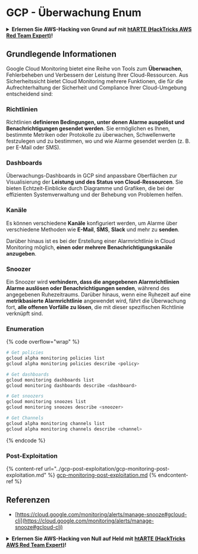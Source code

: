 # GCP - Überwachung Enum

<details>

<summary><strong>Erlernen Sie AWS-Hacking von Grund auf mit</strong> <a href="https://training.hacktricks.xyz/courses/arte"><strong>htARTE (HackTricks AWS Red Team Expert)</strong></a><strong>!</strong></summary>

Andere Möglichkeiten, HackTricks zu unterstützen:

* Wenn Sie Ihr **Unternehmen in HackTricks beworben sehen möchten** oder **HackTricks im PDF-Format herunterladen möchten**, überprüfen Sie die [**ABONNEMENTPLÄNE**](https://github.com/sponsors/carlospolop)!
* Holen Sie sich das [**offizielle PEASS & HackTricks-Merch**](https://peass.creator-spring.com)
* Entdecken Sie [**The PEASS Family**](https://opensea.io/collection/the-peass-family), unsere Sammlung exklusiver [**NFTs**](https://opensea.io/collection/the-peass-family)
* **Treten Sie der** 💬 [**Discord-Gruppe**](https://discord.gg/hRep4RUj7f) oder der [**Telegram-Gruppe**](https://t.me/peass) bei oder **folgen** Sie mir auf **Twitter** 🐦 [**@carlospolopm**](https://twitter.com/carlospolopm)**.**
* **Teilen Sie Ihre Hacking-Tricks, indem Sie PRs an die** [**HackTricks**](https://github.com/carlospolop/hacktricks) und [**HackTricks Cloud**](https://github.com/carlospolop/hacktricks-cloud) github Repositories einreichen.

</details>

## Grundlegende Informationen

Google Cloud Monitoring bietet eine Reihe von Tools zum **Überwachen**, Fehlerbeheben und Verbessern der Leistung Ihrer Cloud-Ressourcen. Aus Sicherheitssicht bietet Cloud Monitoring mehrere Funktionen, die für die Aufrechterhaltung der Sicherheit und Compliance Ihrer Cloud-Umgebung entscheidend sind:

### Richtlinien

Richtlinien **definieren Bedingungen, unter denen Alarme ausgelöst und Benachrichtigungen gesendet werden**. Sie ermöglichen es Ihnen, bestimmte Metriken oder Protokolle zu überwachen, Schwellenwerte festzulegen und zu bestimmen, wo und wie Alarme gesendet werden (z. B. per E-Mail oder SMS).

### Dashboards

Überwachungs-Dashboards in GCP sind anpassbare Oberflächen zur Visualisierung der **Leistung und des Status von Cloud-Ressourcen**. Sie bieten Echtzeit-Einblicke durch Diagramme und Grafiken, die bei der effizienten Systemverwaltung und der Behebung von Problemen helfen.

### Kanäle

Es können verschiedene **Kanäle** konfiguriert werden, um Alarme über verschiedene Methoden wie **E-Mail**, **SMS**, **Slack** und mehr zu **senden**.

Darüber hinaus ist es bei der Erstellung einer Alarmrichtlinie in Cloud Monitoring möglich, **einen oder mehrere Benachrichtigungskanäle anzugeben**.

### Snoozer

Ein Snoozer wird **verhindern, dass die angegebenen Alarmrichtlinien Alarme auslösen oder Benachrichtigungen senden**, während des angegebenen Ruhezeitraums. Darüber hinaus, wenn eine Ruhezeit auf eine **metrikbasierte Alarmrichtlinie** angewendet wird, fährt die Überwachung fort, **alle offenen Vorfälle zu lösen**, die mit dieser spezifischen Richtlinie verknüpft sind.

### Enumeration

{% code overflow="wrap" %}
```bash
# Get policies
gcloud alpha monitoring policies list
gcloud alpha monitoring policies describe <policy>

# Get dashboards
gcloud monitoring dashboards list
gcloud monitoring dashboards describe <dashboard>

# Get snoozers
gcloud monitoring snoozes list
gcloud monitoring snoozes describe <snoozer>

# Get Channels
gcloud alpha monitoring channels list
gcloud alpha monitoring channels describe <channel>
```
{% endcode %}

### Post-Exploitation

{% content-ref url="../gcp-post-exploitation/gcp-monitoring-post-exploitation.md" %}
[gcp-monitoring-post-exploitation.md](../gcp-post-exploitation/gcp-monitoring-post-exploitation.md)
{% endcontent-ref %}

## Referenzen

* [https://cloud.google.com/monitoring/alerts/manage-snooze#gcloud-cli](https://cloud.google.com/monitoring/alerts/manage-snooze#gcloud-cli)

<details>

<summary><strong>Erlernen Sie AWS-Hacking von Null auf Held mit</strong> <a href="https://training.hacktricks.xyz/courses/arte"><strong>htARTE (HackTricks AWS Red Team Expert)</strong></a><strong>!</strong></summary>

Andere Möglichkeiten, HackTricks zu unterstützen:

* Wenn Sie Ihr **Unternehmen in HackTricks beworben sehen möchten** oder **HackTricks im PDF-Format herunterladen möchten**, überprüfen Sie die [**ABONNEMENTPLÄNE**](https://github.com/sponsors/carlospolop)!
* Holen Sie sich das [**offizielle PEASS & HackTricks-Merch**](https://peass.creator-spring.com)
* Entdecken Sie [**The PEASS Family**](https://opensea.io/collection/the-peass-family), unsere Sammlung exklusiver [**NFTs**](https://opensea.io/collection/the-peass-family)
* **Treten Sie der** 💬 [**Discord-Gruppe**](https://discord.gg/hRep4RUj7f) oder der [**Telegram-Gruppe**](https://t.me/peass) bei oder **folgen** Sie mir auf **Twitter** 🐦 [**@carlospolopm**](https://twitter.com/carlospolopm)**.**
* **Teilen Sie Ihre Hacking-Tricks, indem Sie PRs an die** [**HackTricks**](https://github.com/carlospolop/hacktricks) und [**HackTricks Cloud**](https://github.com/carlospolop/hacktricks-cloud) Github-Repositories einreichen.

</details>
